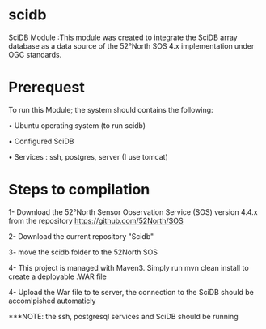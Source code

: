 # scidb
SciDB Module 
:This module was created to integrate the SciDB array database as a data source of the 52°North SOS 4.x implementation under OGC standards.

# Prerequest
To run this Module; the system should contains the following:

•	Ubuntu operating system  (to run scidb)

•	Configured SciDB

•	Services : ssh, postgres, server (I use tomcat)

# Steps to compilation 

1- Download the 52°North Sensor Observation Service (SOS) version 4.4.x from the repository https://github.com/52North/SOS 

2- Download the current repository "Scidb"

3- move the scidb folder to the 52North SOS

4- This project is managed with Maven3. Simply run mvn clean install to create a deployable .WAR file

4- Upload the War file to te server, the connection to the SciDB should be accomlpished automaticly 

 
 ***NOTE: the ssh, postgresql services and SciDB should be running





